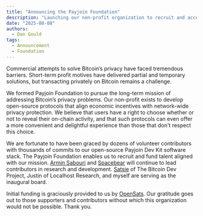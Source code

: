 ```yaml
---
title: "Announcing the Payjoin Foundation"
description: "Launching our non-profit organization to recruit and accept donations"
date: "2025-08-08"
authors:
  - Dan Gould
tags:
  - Announcement
  - Foundation
---
```


Commercial attempts to solve Bitcoin’s privacy have faced tremendous barriers. Short-term profit motives have delivered partial and temporary solutions, but transacting privately on Bitcoin remains a challenge.

We formed Payjoin Foundation to pursue the long-term mission of addressing Bitcoin’s privacy problems. Our non-profit exists to develop open-source protocols that align economic incentives with network-wide privacy protection. We believe that users have a right to choose whether or not to reveal their on-chain activity, and that such protocols can even offer a more convenient and delightful experience than those that don't respect this choice.

We are fortunate to have been graced by dozens of volunteer contributors with thousands of commits to our open-source Payjoin Dev Kit software stack. The Payjoin Foundation enables us to recruit and fund talent aligned with our mission. [Armin Sabouri](https://github.com/arminsabouri) and [Spacebear](https://github.com/spacebear21) will continue to lead contributors in research and development. [Satsie](https://satsie.dev) of The Bitcoin Dev Project, Justin of Localhost Research, and myself are serving as the inaugural board.

Initial funding is graciously provided to us by [OpenSats](https://opensats.org/blog/elevent-wave-of-bitcoin-grants). Our gratitude goes out to those supporters and contributors without which this organization would not be possible. Thank you.

